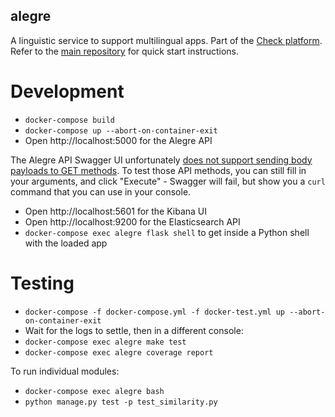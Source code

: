 alegre
------

A linguistic service to support multilingual apps. Part of the [Check platform](https://meedan.com/check). Refer to the [main repository](https://github.com/meedan/check) for quick start instructions.

# Development

- `docker-compose build`
- `docker-compose up --abort-on-container-exit`
- Open http://localhost:5000 for the Alegre API

The Alegre API Swagger UI unfortunately [does not support sending body payloads to GET methods](https://github.com/swagger-api/swagger-ui/issues/2136). To test those API methods, you can still fill in your arguments, and click "Execute" - Swagger will fail, but show you a `curl` command that you can use in your console.

- Open http://localhost:5601 for the Kibana UI
- Open http://localhost:9200 for the Elasticsearch API
- `docker-compose exec alegre flask shell` to get inside a Python shell with the loaded app

# Testing

- `docker-compose -f docker-compose.yml -f docker-test.yml up --abort-on-container-exit`
- Wait for the logs to settle, then in a different console:
- `docker-compose exec alegre make test`
- `docker-compose exec alegre coverage report`

To run individual modules:
- `docker-compose exec alegre bash`
- `python manage.py test -p test_similarity.py`
